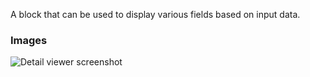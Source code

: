 A block that can be used to display various fields based on input data.

### Images

![Detail viewer screenshot](https://gitlab.com/appsemble/appsemble/-/raw/0.13.1/docs/images/detail-viewer.png)
